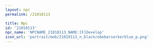 ```yaml
---
layout: npc
permalink: /21010113

title: Npc
id: '21010113'
npc_name: 'NPCNAME_21010113_NAME:[F]Develop'
icon_url: 'portrait/mob/21010113_n_blackrobeberserkerblue_p.png'
---
```

